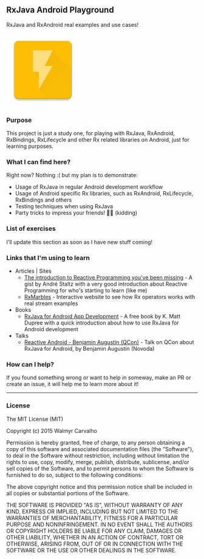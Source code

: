 ## RxJava Android Playground
RxJava and RxAndroid real examples and use cases!

![](/art/ic_launcher.png)

### Purpose

This project is just a study one, for playing with RxJava, RxAndroid, RxBindings, RxLifecycle and other Rx related libraries on Android, just for learning purposes.

### What I can find here?
Right now? Nothing :( but my plan is to demonstrate:

* Usage of RxJava in regular Android development workflow
* Usage of Android specific Rx libraries, such as RxAndroid, RxLifecycle, RxBindings and others
* Testing techniques when using RxJava
* Party tricks to impress your friends! 🎉🎊 (kidding)


### List of exercises
I'll update this section as soon as I have new stuff coming!

### Links that I'm using to learn
* Articles | Sites
	* [The introduction to Reactive Programming you've been missing](https://gist.github.com/staltz/868e7e9bc2a7b8c1f754) - A gist by André Staltz with a very good introduction about Reactive Programming for who's starting to learn (like me)
	* [RxMarbles](http://www.rxmarbles.com) - Interactive website to see how Rx operators works with real stream examples
* Books
	* [RxJava for Android App Development](http://www.oreilly.com/programming/free/rxjava-for-android-app-development.csp) - A free book by K. Matt Dupree with a quick introduction about how to use RxJava for Android development
* Talks
	* [Reactive Android - Benjamin Augustin (QCon)](http://www.infoq.com/presentations/reactive-android) - Talk on QCon about RxJava for Android, by Benjamin Augustin (Novoda)

### How can I help?
If you found something wrong or want to help in someway, make an PR or create an issue, it will help me to learn more about it!

---

### License

The MIT License (MIT)

Copyright (c) 2015 Walmyr Carvalho

Permission is hereby granted, free of charge, to any person obtaining a copy
of this software and associated documentation files (the "Software"), to deal
in the Software without restriction, including without limitation the rights
to use, copy, modify, merge, publish, distribute, sublicense, and/or sell
copies of the Software, and to permit persons to whom the Software is
furnished to do so, subject to the following conditions:

The above copyright notice and this permission notice shall be included in all
copies or substantial portions of the Software.

THE SOFTWARE IS PROVIDED "AS IS", WITHOUT WARRANTY OF ANY KIND, EXPRESS OR
IMPLIED, INCLUDING BUT NOT LIMITED TO THE WARRANTIES OF MERCHANTABILITY,
FITNESS FOR A PARTICULAR PURPOSE AND NONINFRINGEMENT. IN NO EVENT SHALL THE
AUTHORS OR COPYRIGHT HOLDERS BE LIABLE FOR ANY CLAIM, DAMAGES OR OTHER
LIABILITY, WHETHER IN AN ACTION OF CONTRACT, TORT OR OTHERWISE, ARISING FROM,
OUT OF OR IN CONNECTION WITH THE SOFTWARE OR THE USE OR OTHER DEALINGS IN THE
SOFTWARE.
